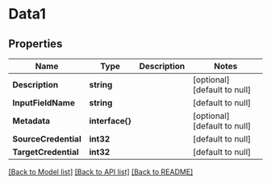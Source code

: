 # Data1

## Properties
Name | Type | Description | Notes
------------ | ------------- | ------------- | -------------
**Description** | **string** |  | [optional] [default to null]
**InputFieldName** | **string** |  | [default to null]
**Metadata** | **interface{}** |  | [optional] [default to null]
**SourceCredential** | **int32** |  | [default to null]
**TargetCredential** | **int32** |  | [default to null]

[[Back to Model list]](../README.md#documentation-for-models) [[Back to API list]](../README.md#documentation-for-api-endpoints) [[Back to README]](../README.md)



